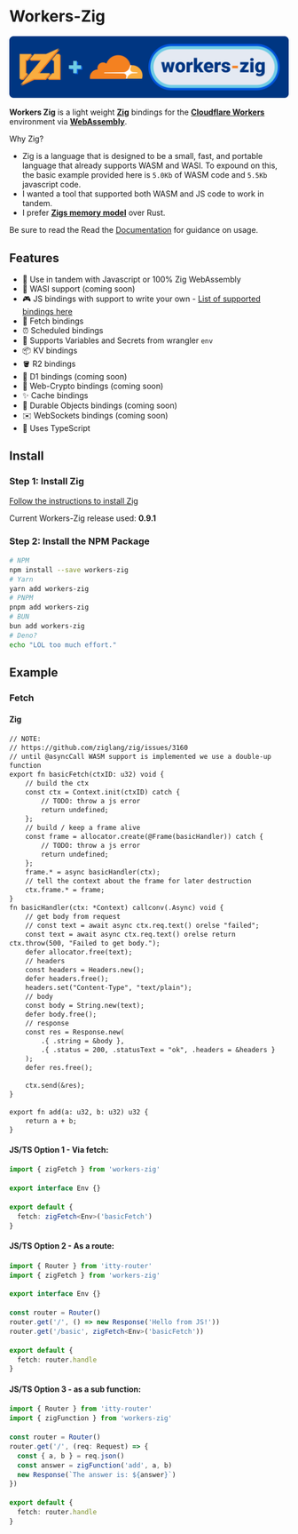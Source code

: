 # Workers-Zig

![workers-zig](.github/workers-zig.svg)

**Workers Zig** is a light weight [**Zig**](https://ziglang.org/) bindings for the [**Cloudflare Workers**](https://workers.cloudflare.com/) environment via [**WebAssembly**](https://webassembly.org/).

Why Zig?
* Zig is a language that is designed to be a small, fast, and portable language that already supports WASM and WASI. To expound on this, the basic example provided here is `5.0Kb` of WASM code and `5.5Kb` javascript code.
* I wanted a tool that supported both WASM and JS code to work in tandem.
* I prefer [**Zigs memory model**](https://www.scattered-thoughts.net/writing/how-safe-is-zig/) over Rust.


Be sure to read the Read the [Documentation](#docs) for guidance on usage.

## Features

- 🤝 Use in tandem with Javascript or 100% Zig WebAssembly
- 🗿 WASI support (coming soon)
- 🎮 JS bindings with support to write your own - [List of supported bindings here](#docs/bindings)
- 📨 Fetch bindings
- ⏰ Scheduled bindings
- 🔑 Supports Variables and Secrets from wrangler `env`
- 📦 KV bindings
- 🪣 R2 bindings
- 💾 D1 bindings (coming soon)
- 🔐 Web-Crypto bindings (coming soon)
- ✨ Cache bindings
- 📌 Durable Objects bindings (coming soon)
- ✉️ WebSockets bindings (coming soon)
- 💪 Uses TypeScript

## Install

### Step 1: Install Zig

[Follow the instructions to install Zig](https://ziglang.org/learn/getting-started/)

Current Workers-Zig release used: **0.9.1**

### Step 2: Install the NPM Package

```bash
# NPM
npm install --save workers-zig
# Yarn
yarn add workers-zig
# PNPM
pnpm add workers-zig
# BUN
bun add workers-zig
# Deno?
echo "LOL too much effort."
```

## Example

### Fetch

#### **Zig**

```zig
// NOTE:
// https://github.com/ziglang/zig/issues/3160
// until @asyncCall WASM support is implemented we use a double-up function
export fn basicFetch(ctxID: u32) void {
    // build the ctx
    const ctx = Context.init(ctxID) catch {
        // TODO: throw a js error
        return undefined;
    };
    // build / keep a frame alive
    const frame = allocator.create(@Frame(basicHandler)) catch {
        // TODO: throw a js error
        return undefined;
    };
    frame.* = async basicHandler(ctx);
    // tell the context about the frame for later destruction
    ctx.frame.* = frame;
}
fn basicHandler(ctx: *Context) callconv(.Async) void {
    // get body from request
    // const text = await async ctx.req.text() orelse "failed";
    const text = await async ctx.req.text() orelse return ctx.throw(500, "Failed to get body.");
    defer allocator.free(text);
    // headers
    const headers = Headers.new();
    defer headers.free();
    headers.set("Content-Type", "text/plain");
    // body
    const body = String.new(text);
    defer body.free();
    // response
    const res = Response.new(
        .{ .string = &body },
        .{ .status = 200, .statusText = "ok", .headers = &headers }
    );
    defer res.free();

    ctx.send(&res);
}

export fn add(a: u32, b: u32) u32 {
    return a + b;
}
```

#### **JS/TS Option 1 - Via fetch:**

```ts
import { zigFetch } from 'workers-zig'

export interface Env {}

export default {
  fetch: zigFetch<Env>('basicFetch')
}
```

#### **JS/TS Option 2 - As a route:**

```ts
import { Router } from 'itty-router'
import { zigFetch } from 'workers-zig'

export interface Env {}

const router = Router()
router.get('/', () => new Response('Hello from JS!'))
router.get('/basic', zigFetch<Env>('basicFetch'))

export default {
  fetch: router.handle
}
```

#### **JS/TS Option 3 - as a sub function:**

```ts
import { Router } from 'itty-router'
import { zigFunction } from 'workers-zig'

const router = Router()
router.get('/', (req: Request) => {
  const { a, b } = req.json()
  const answer = zigFunction('add', a, b)
  new Response(`The answer is: ${answer}`)
})

export default {
  fetch: router.handle
}
```

